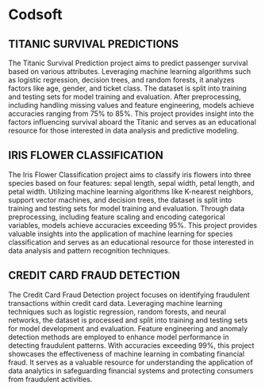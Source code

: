 # Codsoft
## TITANIC SURVIVAL PREDICTIONS
The Titanic Survival Prediction project aims to predict passenger survival based on various attributes. Leveraging machine learning algorithms such as logistic regression, decision trees, and random forests, it analyzes factors like age, gender, and ticket class. The dataset is split into training and testing sets for model training and evaluation. After preprocessing, including handling missing values and feature engineering, models achieve accuracies ranging from 75% to 85%. This project provides insight into the factors influencing survival aboard the Titanic and serves as an educational resource for those interested in data analysis and predictive modeling.
## IRIS FLOWER CLASSIFICATION
The Iris Flower Classification project aims to classify iris flowers into three species based on four features: sepal length, sepal width, petal length, and petal width. Utilizing machine learning algorithms like K-nearest neighbors, support vector machines, and decision trees, the dataset is split into training and testing sets for model training and evaluation. Through data preprocessing, including feature scaling and encoding categorical variables, models achieve accuracies exceeding 95%. This project provides valuable insights into the application of machine learning for species classification and serves as an educational resource for those interested in data analysis and pattern recognition techniques.
## CREDIT CARD FRAUD DETECTION
The Credit Card Fraud Detection project focuses on identifying fraudulent transactions within credit card data. Leveraging machine learning techniques such as logistic regression, random forests, and neural networks, the dataset is processed and split into training and testing sets for model development and evaluation. Feature engineering and anomaly detection methods are employed to enhance model performance in detecting fraudulent patterns. With accuracies exceeding 99%, this project showcases the effectiveness of machine learning in combating financial fraud. It serves as a valuable resource for understanding the application of data analytics in safeguarding financial systems and protecting consumers from fraudulent activities.
